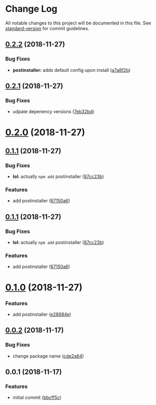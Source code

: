 # Change Log

All notable changes to this project will be documented in this file. See [standard-version](https://github.com/conventional-changelog/standard-version) for commit guidelines.

<a name="0.2.2"></a>
## [0.2.2](https://github.com/AndreasPizsa/setup-browser-env/compare/v0.2.1...v0.2.2) (2018-11-27)


### Bug Fixes

* **postinstaller:** adds default config upon install ([a7a8f2b](https://github.com/AndreasPizsa/setup-browser-env/commit/a7a8f2b))



<a name="0.2.1"></a>
## [0.2.1](https://github.com/AndreasPizsa/setup-browser-env/compare/v0.2.0...v0.2.1) (2018-11-27)


### Bug Fixes

* udpate depenency versions ([7eb32bd](https://github.com/AndreasPizsa/setup-browser-env/commit/7eb32bd))



<a name="0.2.0"></a>
# [0.2.0](https://github.com/AndreasPizsa/browser-env-register/compare/v0.1.1...v0.2.0) (2018-11-27)



<a name="0.1.1"></a>
## [0.1.1](https://github.com/AndreasPizsa/browser-env-register/compare/v0.0.2...v0.1.1) (2018-11-27)


### Bug Fixes

* **lol:** actually `npm add` postinstaller ([87cc23b](https://github.com/AndreasPizsa/browser-env-register/commit/87cc23b))


### Features

* add postinstaller ([67150a6](https://github.com/AndreasPizsa/browser-env-register/commit/67150a6))



<a name="0.1.1"></a>
## [0.1.1](https://github.com/AndreasPizsa/browser-env-register/compare/v0.0.2...v0.1.1) (2018-11-27)


### Bug Fixes

* **lol:** actually `npm add` postinstaller ([87cc23b](https://github.com/AndreasPizsa/browser-env-register/commit/87cc23b))


### Features

* add postinstaller ([67150a6](https://github.com/AndreasPizsa/browser-env-register/commit/67150a6))



<a name="0.1.0"></a>
# [0.1.0](https://github.com/AndreasPizsa/browser-env-register/compare/v0.0.2...v0.1.0) (2018-11-27)


### Features

* add postinstaller ([e28684e](https://github.com/AndreasPizsa/browser-env-register/commit/e28684e))



<a name="0.0.2"></a>
## [0.0.2](https://github.com/AndreasPizsa/browser-env-register/compare/v0.0.1...v0.0.2) (2018-11-17)


### Bug Fixes

* change package name ([cde2a64](https://github.com/AndreasPizsa/browser-env-register/commit/cde2a64))



<a name="0.0.1"></a>
## 0.0.1 (2018-11-17)


### Features

* initial commit ([bbcff5c](https://github.com/AndreasPizsa/browser-env-register/commit/bbcff5c))
